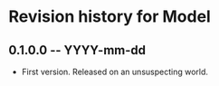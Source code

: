 # Revision history for Model

## 0.1.0.0 -- YYYY-mm-dd

* First version. Released on an unsuspecting world.
